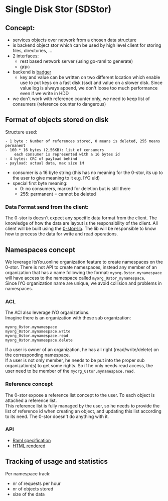 # Single Disk Stor (SDStor)

## Concept:
- services objects over network from a chosen data structure
- is backend object stor which can be used by high level client for storing files, directories, ...
- 2 interfaces:
    - rest based network server (using go-raml to generate)
    - grpc
- backend is [badger](https://github.com/dgraph-io/badger)
    - key and value can be written on two different location which enable use to put keys on a fast disk (ssd) and value on a slower disk. Since value log is always append, we don't loose too much performance even if we write in HDD
- we don't work with reference counter only, we need to keep list of consumers (reference counter to dangerous)

## Format of objects stored on disk
Structure used:
```
- 1 byte : Number of references stored, 0 means is deleted, 255 means permanent
- 160 * 16 bytes (2,56KB): list of consumers
    each consumer is represented with a 16 bytes id
- 4 bytes: CRC of payload behind
- payload: actual data, max size 1M
```

- consumer is a 16 byte string (this has no meaning for the 0-stor, its up to the user to give meaning to it e.g. IYO uid)
- special first byte meaning:
	- 0: no consumers, marked for deletion but is still there
	- 255: permanent = cannot be deleted

### Data Format send from the client:
The 0-stor is doesn't expect any specific data format from the client.
The knowledge of how the data are layout is the responsibility of the client. All client will be built using the [0-stor-lib](https://github.com/zero-os/0-stor-lib). The lib will be responsible to know how to process the data for write and read operations.

## Namespaces concept
We leverage ItsYou.online organization feature to create namespaces on the 0-stor.
There is not API to create namespaces, instead any member of an organization that has a name following the format: `myorg.0stor.mynamespace` will have access to the namespace called `myorg_0stor_mynamespace`.  
Since IYO organization name are unique, we avoid collision and problems in namespaces.

### ACL
The ACl also leverage IYO organizations.  
Imagine there is an organization with these sub organization:
```
myorg_0stor.mynamespace
myorg_0stor.mynamespace.write
myorg_0stor.mynamespace.read
myorg_0stor.mynamespace.delete
```
If a user is owner of an organization, he has all right (read/write/delete) on the corresponding namespace.  
If a user is not only member, he needs to be put into the proper sub organization(s) to get some rights. So if he only needs read access, the user need to be member of the `myorg_0stor.mynamespace.read`.

### Reference concept
The 0-stor expose a reference list concept to the user. To each object is attached a reference list.  
This reference list is fully managed by the user, so he needs to provide the list of reference id when creating an object, and updating this list according to its need. The 0-stor doesn't do anything with it.

### API

- [Raml specification](raml/sdstor.raml)
- [HTML rendered](https://htmlpreviewer.github.io/?./raml/sdstor.html)

## Tracking of usage and statistics

Per namespace track:
- nr of requests per hour
- nr of objects stored
- size of the data
